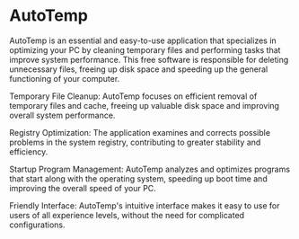 # AutoTemp
AutoTemp is an essential and easy-to-use application that specializes in optimizing your PC by cleaning temporary files and performing tasks that improve system performance. This free software is responsible for deleting unnecessary files, freeing up disk space and speeding up the general functioning of your computer.

  Temporary File Cleanup: AutoTemp focuses on efficient removal of temporary files and cache, freeing up valuable disk space and improving overall system performance.

  Registry Optimization: The application examines and corrects possible problems in the system registry, contributing to greater stability and efficiency.
 
 Startup Program Management: AutoTemp analyzes and optimizes programs that start along with the operating system, speeding up boot time and improving the overall speed of your PC.

 Friendly Interface: AutoTemp's intuitive interface makes it easy to use for users of all experience levels, without the need for complicated configurations.
